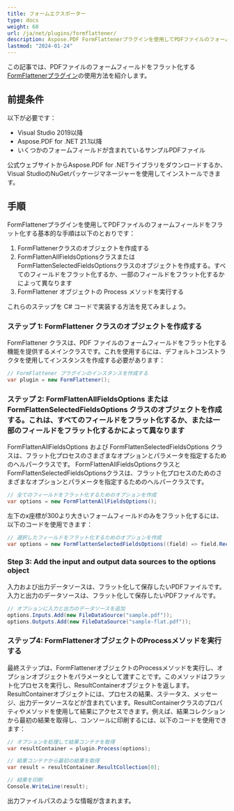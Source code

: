 ```yaml
---
title: フォームエクスポーター
type: docs
weight: 60
url: /ja/net/plugins/formflattener/
description: Aspose.PDF FormFlattenerプラグインを使用してPDFファイルのフォームフィールドをフラット化する方法
lastmod: "2024-01-24"
---
```


この記事では、PDFファイルのフォームフィールドをフラット化する[FormFlattenerプラグイン](https://products.aspose.org/pdf/net/form-flattener/)の使用方法を紹介します。

## 前提条件

以下が必要です：

* Visual Studio 2019以降
* Aspose.PDF for .NET 21.1以降
* いくつかのフォームフィールドが含まれているサンプルPDFファイル

公式ウェブサイトからAspose.PDF for .NETライブラリをダウンロードするか、Visual StudioのNuGetパッケージマネージャーを使用してインストールできます。

## 手順

FormFlattenerプラグインを使用してPDFファイルのフォームフィールドをフラット化する基本的な手順は以下のとおりです：

1. FormFlattenerクラスのオブジェクトを作成する
1. FormFlattenAllFieldsOptionsクラスまたはFormFlattenSelectedFieldsOptionsクラスのオブジェクトを作成する。すべてのフィールドをフラット化するか、一部のフィールドをフラット化するかによって異なります
1. FormFlattener オブジェクトの Process メソッドを実行する

これらのステップを C# コードで実装する方法を見てみましょう。

### ステップ 1: FormFlattener クラスのオブジェクトを作成する

FormFlattener クラスは、PDF ファイルのフォームフィールドをフラット化する機能を提供するメインクラスです。これを使用するには、デフォルトコンストラクタを使用してインスタンスを作成する必要があります：

```cs
// FormFlattener プラグインのインスタンスを作成する
var plugin = new FormFlattener();
```

### ステップ 2: FormFlattenAllFieldsOptions または FormFlattenSelectedFieldsOptions クラスのオブジェクトを作成する。これは、すべてのフィールドをフラット化するか、または一部のフィールドをフラット化するかによって異なります

FormFlattenAllFieldsOptions および FormFlattenSelectedFieldsOptions クラスは、フラット化プロセスのさまざまなオプションとパラメータを指定するためのヘルパークラスです。
FormFlattenAllFieldsOptionsクラスとFormFlattenSelectedFieldsOptionsクラスは、フラット化プロセスのためのさまざまなオプションとパラメータを指定するためのヘルパークラスです。

```cs
// 全てのフィールドをフラット化するためのオプションを作成
var options = new FormFlattenAllFieldsOptions();
```

左下のx座標が300より大きいフォームフィールドのみをフラット化するには、以下のコードを使用できます：

```cs
// 選択したフィールドをフラット化するためのオプションを作成
var options = new FormFlattenSelectedFieldsOptions((field) => field.Rect.LLX > 300);
```

### Step 3: Add the input and output data sources to the options object

入力および出力データソースは、フラット化して保存したいPDFファイルです。
入力と出力のデータソースは、フラット化して保存したいPDFファイルです。

```cs
// オプションに入力と出力のデータソースを追加
options.Inputs.Add(new FileDataSource("sample.pdf"));
options.Outputs.Add(new FileDataSource("sample-flat.pdf"));
```

### ステップ4: FormFlattenerオブジェクトのProcessメソッドを実行する

最終ステップは、FormFlattenerオブジェクトのProcessメソッドを実行し、オプションオブジェクトをパラメータとして渡すことです。このメソッドはフラット化プロセスを実行し、ResultContainerオブジェクトを返します。ResultContainerオブジェクトには、プロセスの結果、ステータス、メッセージ、出力データソースなどが含まれています。ResultContainerクラスのプロパティやメソッドを使用して結果にアクセスできます。例えば、結果コレクションから最初の結果を取得し、コンソールに印刷するには、以下のコードを使用できます：

```cs
// オプションを処理して結果コンテナを取得
var resultContainer = plugin.Process(options);

// 結果コンテナから最初の結果を取得
var result = resultContainer.ResultCollection[0];

// 結果を印刷
Console.WriteLine(result);
```
出力ファイルパスのような情報が含まれます。
